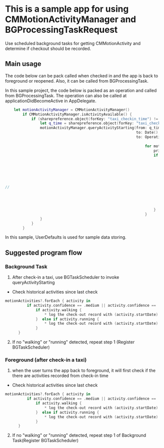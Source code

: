 # This is a sample app for using CMMotionActivityManager and BGProcessingTaskRequest

Use scheduled background tasks for getting CMMotionActivity and determine if checkout should be recorded.

## Main usage

The code below can be pack called when checked in and the app is back to foreground or reopened. Also, it can be called from BGProcessingTask.

In this sample project, the code below is packed as an operation and called from BGProcessingTask. The operation can also be called at applicationDidBecomeActive in AppDelegate.

```swift 
	let motionActivityManager = CMMotionActivityManager()
        if CMMotionActivityManager.isActivityAvailable() {
            if (sharepreference.object(forKey: "taxi_checkin_time") != nil)  {
                let q_time = sharepreference.object(forKey: "taxi_checkin_time")as! Date
                motionActivityManager.queryActivityStarting(from: q_time,
                                                            to: Date(),
                                                            to: OperationQueue.main) { (motionActivities, error) in
                                                                
                                                                for motionActivity in motionActivities! {
                                                                    print(motionActivity)
                                                                    if (motionActivity.confidence == CMMotionActivityConfidence.high  )&&(motionActivity.running||motionActivity.walking) {
                                                                        // may use the following logic to integrate with X-hour auto check-out
                                                                        // if motionActivity.startDate > q_time.addingTimeInterval(X-hour) {
                                                                        //     use X-hour for check-out
                                                                        //     cancel BGTaskScheduler
                                                                        //     break
                                                                        // }
//                                                                        print(motionActivity)
                                                                        if motionActivity.startDate > q_time.addingTimeInterval(self.init_grace_period) {
                                                                            self.checkout(activity: motionActivity)
                                                                            break
                                                                        }
                                                                    }
                                                                }
                }
            }
        }
```

In this sample, UserDefaults is used for sample data storing.

## Suggested program flow

### Background Task

1. After check-in a taxi, use BGTaskScheduler to invoke queryActivityStarting 

- Check historical activities since last check

``` swift
motionActivities?.forEach { activity in
          if activity.confidence == .medium || activity.confidence == .high {
              if activity.walking {
                  * log the check-out record with (activity.startDate) *
              }  else if activity.running {
                  * log the check-out record with (activity.startDate) *
              } 
      }
```
2. If no "walking" or "running" detected, repeat step 1 (Register BGTaskScheduler)

### Foreground (after check-in a taxi)

1. when the user turns the app back to foreground, it will first check if the there are activities recorded from check-in time
- Check historical activities since last check

``` swift
motionActivities?.forEach { activity in
          if activity.confidence == .medium || activity.confidence == .high {
              if activity.walking {
                  * log the check-out record with (activity.startDate) *
              }  else if activity.running {
                  * log the check-out record with (activity.startDate) *
              } 
      }
```
2. If no "walking" or "running" detected, repeat step 1 of Background Task(Register BGTaskScheduler)

